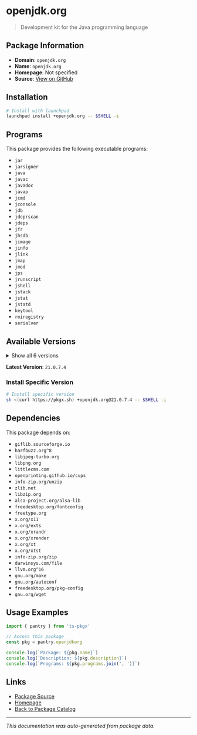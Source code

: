 # openjdk.org

> Development kit for the Java programming language

## Package Information

- **Domain**: `openjdk.org`
- **Name**: `openjdk.org`
- **Homepage**: Not specified
- **Source**: [View on GitHub](https://github.com/pkgxdev/pantry/tree/main/projects/openjdk.org/package.yml)

## Installation

```bash
# Install with launchpad
launchpad install +openjdk.org -- $SHELL -i
```

## Programs

This package provides the following executable programs:

- `jar`
- `jarsigner`
- `java`
- `javac`
- `javadoc`
- `javap`
- `jcmd`
- `jconsole`
- `jdb`
- `jdeprscan`
- `jdeps`
- `jfr`
- `jhsdb`
- `jimage`
- `jinfo`
- `jlink`
- `jmap`
- `jmod`
- `jps`
- `jrunscript`
- `jshell`
- `jstack`
- `jstat`
- `jstatd`
- `keytool`
- `rmiregistry`
- `serialver`

## Available Versions

<details>
<summary>Show all 6 versions</summary>

- `21.0.7.4`, `21.0.6.6`, `21.0.3.6`, `17.0.11.4`, `17.0.10.6`
- `11.0.23.6`

</details>

**Latest Version**: `21.0.7.4`

### Install Specific Version

```bash
# Install specific version
sh <(curl https://pkgx.sh) +openjdk.org@21.0.7.4 -- $SHELL -i
```

## Dependencies

This package depends on:

- `giflib.sourceforge.io`
- `harfbuzz.org^8`
- `libjpeg-turbo.org`
- `libpng.org`
- `littlecms.com`
- `openprinting.github.io/cups`
- `info-zip.org/unzip`
- `zlib.net`
- `libzip.org`
- `alsa-project.org/alsa-lib`
- `freedesktop.org/fontconfig`
- `freetype.org`
- `x.org/x11`
- `x.org/exts`
- `x.org/xrandr`
- `x.org/xrender`
- `x.org/xt`
- `x.org/xtst`
- `info-zip.org/zip`
- `darwinsys.com/file`
- `llvm.org^16`
- `gnu.org/make`
- `gnu.org/autoconf`
- `freedesktop.org/pkg-config`
- `gnu.org/wget`

## Usage Examples

```typescript
import { pantry } from 'ts-pkgx'

// Access this package
const pkg = pantry.openjdkorg

console.log(`Package: ${pkg.name}`)
console.log(`Description: ${pkg.description}`)
console.log(`Programs: ${pkg.programs.join(', ')}`)
```

## Links

- [Package Source](https://github.com/pkgxdev/pantry/tree/main/projects/openjdk.org/package.yml)
- [Homepage](#)
- [Back to Package Catalog](../package-catalog.md)

---

*This documentation was auto-generated from package data.*
